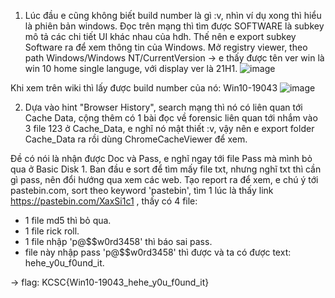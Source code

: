 1. Lúc đầu e cũng không biết build number là gì :v, nhìn ví dụ xong thì hiểu là phiên bản windows. Đọc trên mạng thì tìm được SOFTWARE là subkey mô tả các chi tiết UI khác nhau
của hdh. Thế nên e export subkey Software ra để xem thông tin của Windows.
Mở registry viewer, theo path Windows/Windows NT/CurrentVersion -> e thấy được tên ver win là win 10 home single languge, với display ver là 21H1. 
![image](https://user-images.githubusercontent.com/113530029/212902148-7bf02963-6d2c-4036-8933-4fb3e777796a.png)

Khi xem trên wiki thì 
lấy được build number của nó: Win10-19043
![image](https://user-images.githubusercontent.com/113530029/212902449-a134a182-1038-41e4-bc09-ee74c7b23d74.png)

2. Dựa vào hint "Browser History", search mạng thì nó có liên quan tới Cache Data, cộng thêm có 1 bài đọc về forensic liên quan tới nhắm vào 3 file 123 ở Cache_Data, e 
nghĩ nó mật thiết :v, vậy nên e export folder Cache_Data ra rồi dùng ChromeCacheViewer để xem.

Đề có nói là nhận được Doc và Pass, e nghĩ ngay tới file Pass mà mình bỏ qua ở Basic Disk 1. Ban đầu e sort để tìm mấy file txt, nhưng nghĩ txt thì cần gì pass, nên đổi hướng qua
xem các web. Tạo report ra để xem, e chú ý tới pastebin.com, sort theo keyword 'pastebin', tìm 1 lúc là thấy link https://pastebin.com/XaxSi1c1 , thấy có 4 file:
+ 1 file md5 thì bỏ qua.
+ 1 file rick roll.
+ 1 file nhập 'p@$$w0rd3458' thì báo sai pass.
+ file này nhập pass 'p@$$w0rd3458' thì được và ta có được text: hehe_y0u_f0und_it.


-> flag: KCSC{Win10-19043_hehe_y0u_f0und_it}
